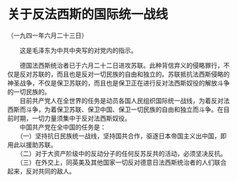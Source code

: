 # 关于反法西斯的国际统一战线  
（一九四一年六月二十三日）  
  
　　这是毛泽东为中共中央写的对党内的指示。   
  
　　德国法西斯统治者已于六月二十二日进攻苏联。此种背信弃义的侵略罪行，不仅是反对苏联的，而且也是反对一切民族的自由和独立的。苏联抵抗法西斯侵略的神圣战争，不仅是保卫苏联的，而且也是保卫正在进行反对法西斯奴役的解放斗争的一切民族的。   
　　目前共产党人在全世界的任务是动员各国人民组织国际统一战线，为着反对法西斯而斗争，为着保卫苏联、保卫中国、保卫一切民族的自由和独立而斗争。在目前时期，一切力量须集中于反对法西斯奴役。   
　　中国共产党在全中国的任务是：   
　　（一）坚持抗日民族统一战线，坚持国共合作，驱逐日本帝国主义出中国，即用此以援助苏联。   
　　（二）对于大资产阶级中的反动分子的任何反苏反共的活动，必须坚决反抗。   
　　（三）在外交上，同英美及其他国家一切反对德意日法西斯统治者的人们联合起来，反对共同的敌人。   
  
  